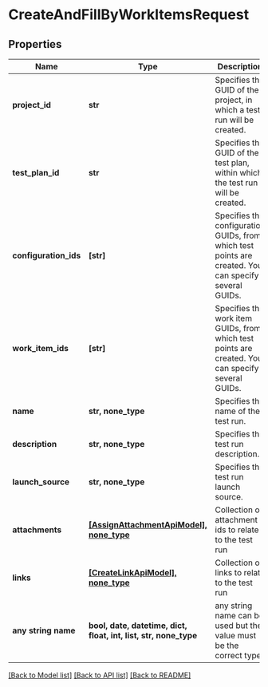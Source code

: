 # CreateAndFillByWorkItemsRequest


## Properties
Name | Type | Description | Notes
------------ | ------------- | ------------- | -------------
**project_id** | **str** | Specifies the GUID of the project, in which a test run will be created. | 
**test_plan_id** | **str** | Specifies the GUID of the test plan, within which the test run will be created. | 
**configuration_ids** | **[str]** | Specifies the configuration GUIDs, from which test points are created. You can specify several GUIDs. | 
**work_item_ids** | **[str]** | Specifies the work item GUIDs, from which test points are created. You can specify several GUIDs. | 
**name** | **str, none_type** | Specifies the name of the test run. | [optional] 
**description** | **str, none_type** | Specifies the test run description. | [optional] 
**launch_source** | **str, none_type** | Specifies the test run launch source. | [optional] 
**attachments** | [**[AssignAttachmentApiModel], none_type**](AssignAttachmentApiModel.md) | Collection of attachment ids to relate to the test run | [optional] 
**links** | [**[CreateLinkApiModel], none_type**](CreateLinkApiModel.md) | Collection of links to relate to the test run | [optional] 
**any string name** | **bool, date, datetime, dict, float, int, list, str, none_type** | any string name can be used but the value must be the correct type | [optional]

[[Back to Model list]](../README.md#documentation-for-models) [[Back to API list]](../README.md#documentation-for-api-endpoints) [[Back to README]](../README.md)


